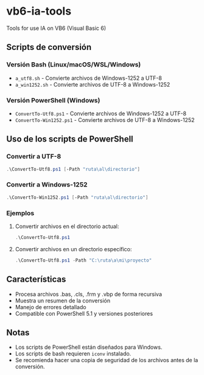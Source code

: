 # vb6-ia-tools
Tools for use IA on VB6 (Visual Basic 6)

## Scripts de conversión

### Versión Bash (Linux/macOS/WSL/Windows)
- `a_utf8.sh` - Convierte archivos de Windows-1252 a UTF-8
- `a_win1252.sh` - Convierte archivos de UTF-8 a Windows-1252

### Versión PowerShell (Windows)
- `ConvertTo-Utf8.ps1` - Convierte archivos de Windows-1252 a UTF-8
- `ConvertTo-Win1252.ps1` - Convierte archivos de UTF-8 a Windows-1252

## Uso de los scripts de PowerShell

### Convertir a UTF-8
```powershell
.\ConvertTo-Utf8.ps1 [-Path "ruta\al\directorio"]
```

### Convertir a Windows-1252
```powershell
.\ConvertTo-Win1252.ps1 [-Path "ruta\al\directorio"]
```

### Ejemplos

1. Convertir archivos en el directorio actual:
   ```powershell
   .\ConvertTo-Utf8.ps1
   ```

2. Convertir archivos en un directorio específico:
   ```powershell
   .\ConvertTo-Utf8.ps1 -Path "C:\ruta\a\mi\proyecto"
   ```

## Características
- Procesa archivos .bas, .cls, .frm y .vbp de forma recursiva
- Muestra un resumen de la conversión
- Manejo de errores detallado
- Compatible con PowerShell 5.1 y versiones posteriores

## Notas
- Los scripts de PowerShell están diseñados para Windows.
- Los scripts de bash requieren `iconv` instalado.
- Se recomienda hacer una copia de seguridad de los archivos antes de la conversión.
